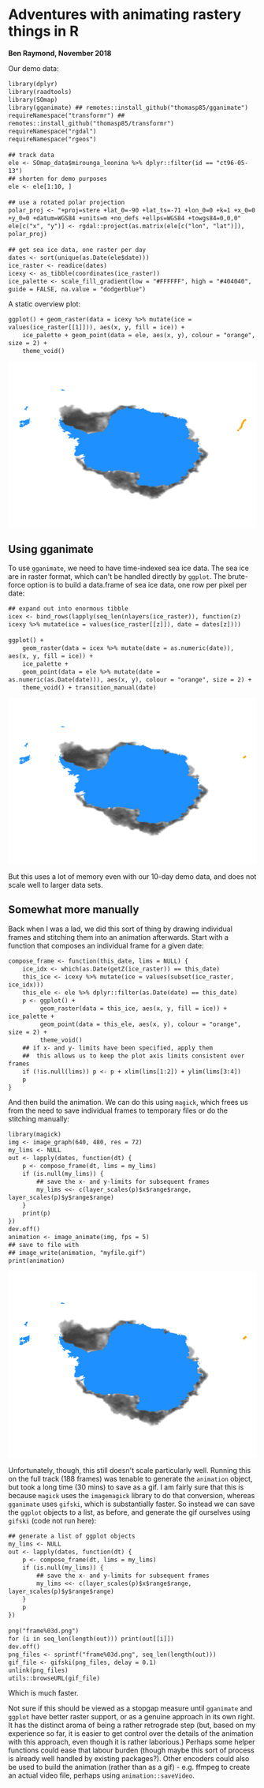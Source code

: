 # Adventures with animating rastery things in R

**Ben Raymond, November 2018**

Our demo data:

```{r data, message = FALSE, warning = FALSE}
library(dplyr)
library(raadtools)
library(SOmap)
library(gganimate) ## remotes::install_github("thomasp85/gganimate")
requireNamespace("transformr") ## remotes::install_github("thomasp85/transformr")
requireNamespace("rgdal")
requireNamespace("rgeos")

## track data
ele <- SOmap_data$mirounga_leonina %>% dplyr::filter(id == "ct96-05-13")
## shorten for demo purposes
ele <- ele[1:10, ]

## use a rotated polar projection
polar_proj <- "+proj=stere +lat_0=-90 +lat_ts=-71 +lon_0=0 +k=1 +x_0=0 +y_0=0 +datum=WGS84 +units=m +no_defs +ellps=WGS84 +towgs84=0,0,0"
ele[c("x", "y")] <- rgdal::project(as.matrix(ele[c("lon", "lat")]), polar_proj)

## get sea ice data, one raster per day
dates <- sort(unique(as.Date(ele$date)))
ice_raster <- readice(dates)
icexy <- as_tibble(coordinates(ice_raster))
ice_palette <- scale_fill_gradient(low = "#FFFFFF", high = "#404040", guide = FALSE, na.value = "dodgerblue")
```

A static overview plot:

```{r plot1}
ggplot() + geom_raster(data = icexy %>% mutate(ice = values(ice_raster[[1]])), aes(x, y, fill = ice)) +
    ice_palette + geom_point(data = ele, aes(x, y), colour = "orange", size = 2) +
    theme_void()
```

![](img1.png)

## Using gganimate

To use `gganimate`, we need to have time-indexed sea ice data. The sea ice are in raster format, which can't be handled directly by `ggplot`. The brute-force option is to build a data.frame of sea ice data, one row per pixel per date:

```{r gganim1}
## expand out into enormous tibble
icex <- bind_rows(lapply(seq_len(nlayers(ice_raster)), function(z) icexy %>% mutate(ice = values(ice_raster[[z]]), date = dates[z])))

ggplot() +
    geom_raster(data = icex %>% mutate(date = as.numeric(date)), aes(x, y, fill = ice)) +
    ice_palette +
    geom_point(data = ele %>% mutate(date = as.numeric(as.Date(date))), aes(x, y), colour = "orange", size = 2) +
    theme_void() + transition_manual(date)
```

![](imganim1.gif)

But this uses a lot of memory even with our 10-day demo data, and does not scale well to larger data sets.

## Somewhat more manually

Back when I was a lad, we did this sort of thing by drawing individual frames and stitching them into an animation afterwards. Start with a function that composes an individual frame for a given date:

```{r magick1}
compose_frame <- function(this_date, lims = NULL) {
    ice_idx <- which(as.Date(getZ(ice_raster)) == this_date)
    this_ice <- icexy %>% mutate(ice = values(subset(ice_raster, ice_idx)))
    this_ele <- ele %>% dplyr::filter(as.Date(date) == this_date)
    p <- ggplot() +
         geom_raster(data = this_ice, aes(x, y, fill = ice)) + ice_palette +
         geom_point(data = this_ele, aes(x, y), colour = "orange", size = 2) +
         theme_void()
    ## if x- and y- limits have been specified, apply them
    ##  this allows us to keep the plot axis limits consistent over frames
    if (!is.null(lims)) p <- p + xlim(lims[1:2]) + ylim(lims[3:4])
    p
}
```

And then build the animation. We can do this using `magick`, which frees us from the need to save individual frames to temporary files or do the stitching manually:

```{r magick2}
library(magick)
img <- image_graph(640, 480, res = 72)
my_lims <- NULL
out <- lapply(dates, function(dt) {
    p <- compose_frame(dt, lims = my_lims)
    if (is.null(my_lims)) {
        ## save the x- and y-limits for subsequent frames
        my_lims <<- c(layer_scales(p)$x$range$range, layer_scales(p)$y$range$range)
    }
    print(p)
})
dev.off()
animation <- image_animate(img, fps = 5)
## save to file with 
## image_write(animation, "myfile.gif")
print(animation)
```

![](imganim2.gif)

Unfortunately, though, this still doesn't scale particularly well. Running this on the full track (188 frames) was tenable to generate the `animation` object, but took a long time (30 mins) to save as a gif. I am fairly sure that this is because `magick` uses the `imagemagick` library to do that conversion, whereas `gganimate` uses `gifski`, which is substantially faster. So instead we can save the `ggplot` objects to a list, as before, and generate the gif ourselves using `gifski` (code not run here):

```{r gifski, eval = FALSE}
## generate a list of ggplot objects
my_lims <- NULL
out <- lapply(dates, function(dt) {
    p <- compose_frame(dt, lims = my_lims)
    if (is.null(my_lims)) {
        ## save the x- and y-limits for subsequent frames
        my_lims <<- c(layer_scales(p)$x$range$range, layer_scales(p)$y$range$range)
    }
    p
})

png("frame%03d.png")
for (i in seq_len(length(out))) print(out[[i]])
dev.off()
png_files <- sprintf("frame%03d.png", seq_len(length(out)))
gif_file <- gifski(png_files, delay = 0.1)
unlink(png_files)
utils::browseURL(gif_file)
```

Which is much faster.

Not sure if this should be viewed as a stopgap measure until `gganimate` and `ggplot` have better raster support, or as a genuine approach in its own right. It has the distinct aroma of being a rather retrograde step (but, based on my experience so far, it is easier to get control over the details of the animation with this approach, even though it is rather laborious.) Perhaps some helper functions could ease that labour burden (though maybe this sort of process is already well handled by existing packages?). Other encoders could also be used to build the animation (rather than as a gif) - e.g. ffmpeg to create an actual video file, perhaps using `animation::saveVideo`.

